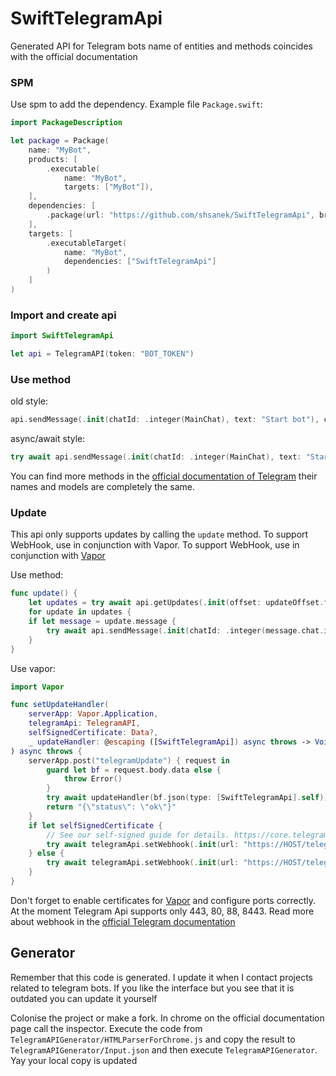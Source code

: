 # SwiftTelegramApi

Generated API for Telegram bots name of entities and methods coincides with the official documentation

### SPM

Use spm to add the dependency. Example file `Package.swift`:

``` swift
import PackageDescription

let package = Package(
    name: "MyBot",
    products: [
        .executable(
            name: "MyBot",
            targets: ["MyBot"]),
    ],
    dependencies: [
        .package(url: "https://github.com/shsanek/SwiftTelegramApi", branch: "master")
    ],
    targets: [
        .executableTarget(
            name: "MyBot",
            dependencies: ["SwiftTelegramApi"]
        )
    ]
)
```

### Import and create api

``` swift
import SwiftTelegramApi

let api = TelegramAPI(token: "BOT_TOKEN")
```

### Use method

old style:
``` swift
api.sendMessage(.init(chatId: .integer(MainChat), text: "Start bot"), completionHandler: { _ in })
```

async/await style:
``` swift
try await api.sendMessage(.init(chatId: .integer(MainChat), text: "Start bot"))
```

You can find more methods in the [official documentation of Telegram](https://core.telegram.org/bots/api) their names and models are completely the same.


### Update

This api only supports updates by calling the `update` method. To support WebHook, use in conjunction with Vapor. To support WebHook, use in conjunction with [Vapor](https://github.com/vapor/vapor)

Use method:
``` swift
func update() {
    let updates = try await api.getUpdates(.init(offset: updateOffset.flatMap({ $0 + 1 })))
    for update in updates {
    if let message = update.message {
        try await api.sendMessage(.init(chatId: .integer(message.chat.id), text: message.text ?? ""))
    }
}
```

Use vapor:
``` swift
import Vapor 

func setUpdateHandler(
    serverApp: Vapor.Application,
    telegramApi: TelegramAPI,
    selfSignedCertificate: Data?,
    _ updateHandler: @escaping ([SwiftTelegramApi]) async throws -> Void
) async throws {
    serverApp.post("telegramUpdate") { request in
        guard let bf = request.body.data else {
            throw Error()
        }
        try await updateHandler(bf.json(type: [SwiftTelegramApi].self))
        return "{\"status\": \"ok\"}"
    }
    if let selfSignedCertificate {
        // See our self-signed guide for details. https://core.telegram.org/bots/self-signed
        try await telegramApi.setWebhook(.init(url: "https://HOST/telegramUpdate", certificate: .init(dataHandler: { data })))
    } else {
        try await telegramApi.setWebhook(.init(url: "https://HOST/telegramUpdate"))
    }
}
```
Don't forget to enable certificates for [Vapor](https://docs.vapor.codes/advanced/server/) and configure ports correctly. At the moment Telegram Api supports only 443, 80, 88, 8443. Read more about webhook in the [official Telegram documentation](https://core.telegram.org/bots/api)

## Generator

Remember that this code is generated. I update it when I contact projects related to telegram bots. If you like the interface but you see that it is outdated you can update it yourself

Colonise the project or make a fork. In chrome on the official documentation page call the inspector. Execute the code from `TelegramAPIGenerator/HTMLParserForChrome.js` and copy the result to `TelegramAPIGenerator/Input.json` and then execute `TelegramAPIGenerator`. Yay your local copy is updated
